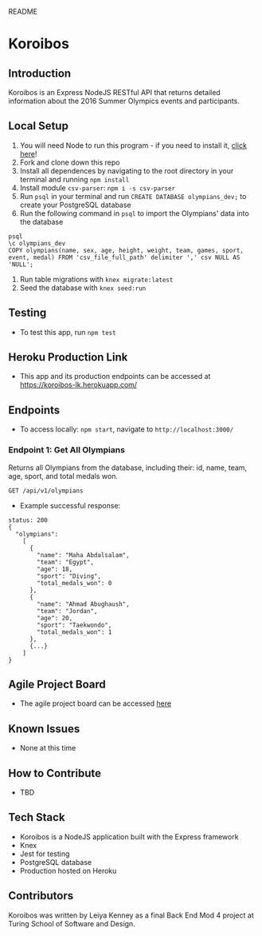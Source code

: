 README

# Koroibos

## Introduction
Koroibos is an Express NodeJS RESTful API that returns detailed information about the 2016 Summer Olympics events and participants.

## Local Setup
1. You will need Node to run this program - if you need to install it, [click here](https://nodejs.org/en/)!
1. Fork and clone down this repo
1. Install all dependences by navigating to the root directory in your terminal and running `npm install`
1. Install module `csv-parser`: `npm i -s csv-parser`
1. Run `psql` in your terminal and run `CREATE DATABASE olympians_dev;` to create your PostgreSQL database
1. Run the following command in `psql` to import the Olympians' data into the database
  ```
  psql
  \c olympians_dev
  COPY olympians(name, sex, age, height, weight, team, games, sport, event, medal) FROM 'csv_file_full_path' delimiter ',' csv NULL AS 'NULL';
  ```
1. Run table migrations with `knex migrate:latest`
1. Seed the database with `knex seed:run`

## Testing
- To test this app, run `npm test`

## Heroku Production Link
- This app and its production endpoints can be accessed at https://koroibos-lk.herokuapp.com/

## Endpoints
- To access locally: `npm start`, navigate to `http://localhost:3000/`

### Endpoint 1: Get All Olympians
Returns all Olympians from the database, including their: id, name, team, age, sport, and total medals won.
```
GET /api/v1/olympians
```
- Example successful response:
```
status: 200
{
  "olympians":
    [
      {
        "name": "Maha Abdalsalam",
        "team": "Egypt",
        "age": 18,
        "sport": "Diving",
        "total_medals_won": 0
      },
      {
        "name": "Ahmad Abughaush",
        "team": "Jordan",
        "age": 20,
        "sport": "Taekwondo",
        "total_medals_won": 1
      },
      {...}
    ]
}
```

## Agile Project Board
- The agile project board can be accessed [here](https://github.com/leiyakenney/koroibos/projects/1)

## Known Issues
- None at this time

## How to Contribute
- TBD

## Tech Stack
- Koroibos is a NodeJS application built with the Express framework
- Knex
- Jest for testing
- PostgreSQL database
- Production hosted on Heroku

## Contributors
Koroibos was written by Leiya Kenney as a final Back End Mod 4 project at Turing School of Software and Design.
